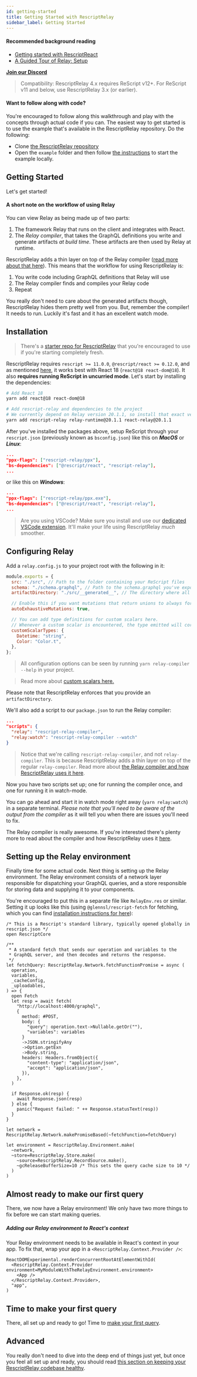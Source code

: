 ```yaml
---
id: getting-started
title: Getting Started with RescriptRelay
sidebar_label: Getting Started
---
```


#### Recommended background reading

- [Getting started with RescriptReact](https://rescript-lang.org/docs/react/latest/introduction)
- [A Guided Tour of Relay: Setup](https://relay.dev/docs/guided-tour/)

[**Join our Discord**](https://discord.gg/wzj4EN8XDc)

> Compatibility: RescriptRelay 4.x requires ReScript v12+. For ReScript v11 and below, use RescriptRelay 3.x (or earlier).

#### Want to follow along with code?

You're encouraged to follow along this walkthrough and play with the concepts through actual code if you can. The easiest way to get started is to use the example that's available in the RescriptRelay repository. Do the following:

- Clone [the RescriptRelay repository](https://github.com/zth/rescript-relay)
- Open the `example` folder and then follow [the instructions](https://github.com/zth/rescript-relay/blob/master/example/README.md) to start the example locally.

## Getting Started

Let's get started!

#### A short note on the workflow of using Relay

You can view Relay as being made up of two parts:

1. The framework Relay that runs on the client and integrates with React.
2. The _Relay compiler_, that takes the GraphQL definitions you write and generate artifacts _at build time_. These artifacts are then used by Relay at runtime.

RescriptRelay adds a thin layer on top of the Relay compiler ([read more about that here](the-compiler)). This means that the workflow for using RescriptRelay is:

1. You write code including GraphQL definitions that Relay will use
2. The Relay compiler finds and compiles your Relay code
3. Repeat

You really don't need to care about the generated artifacts though, RescriptRelay hides them pretty well from you. But, remember the compiler! It needs to run. Luckily it's fast and it has an excellent watch mode.

## Installation

> There's a [starter repo for RescriptRelay](https://github.com/zth/rescript-relay-starter) that you're encouraged to use if you're starting completely fresh.

RescriptRelay requires `rescript >= 11.0.0`, `@rescript/react >= 0.12.0`, and as mentioned [here](#concurrent-mode-is-encouraged), it works best with React 18 (`react@18 react-dom@18`). It also **requires running ReScript in uncurried mode**. Let's start by installing the dependencies:

```bash title="Terminal"
# Add React 18
yarn add react@18 react-dom@18

# Add rescript-relay and dependencies to the project
# We currently depend on Relay version 20.1.1, so install that exact version
yarn add rescript-relay relay-runtime@20.1.1 react-relay@20.1.1
```

After you've installed the packages above, setup ReScript through your `rescript.json` (previously known as `bsconfig.json`) like this on _**MacOS**_ or _**Linux**_:

```json title="rescript.json"
...
"ppx-flags": ["rescript-relay/ppx"],
"bs-dependencies": ["@rescript/react", "rescript-relay"],
...
```

or like this on _**Windows**_:

```json title="rescript.json"
...
"ppx-flags": ["rescript-relay/ppx.exe"],
"bs-dependencies": ["@rescript/react", "rescript-relay"],
...
```

> Are you using VSCode? Make sure you install and use our [dedicated VSCode extension](vscode-extension). It'll make your life using RescriptRelay _much_ smoother.

## Configuring Relay

Add a `relay.config.js` to your project root with the following in it:

```js title="relay.config.js"
module.exports = {
  src: "./src", // Path to the folder containing your ReScript files
  schema: "./schema.graphql", // Path to the schema.graphql you've exported from your API. Don't know what this is? It's a saved introspection of what your schema looks like. You can run `npx get-graphql-schema http://path/to/my/graphql/server > schema.graphql` in your root to generate it
  artifactDirectory: "./src/__generated__", // The directory where all generated files will be emitted

  // Enable this if you want mutations that return unions to always force selecting all union members. Read more in the docs on unions.
  autoExhaustiveMutations: true,

  // You can add type definitions for custom scalars here.
  // Whenever a custom scalar is encountered, the type emitted will correspond to the definition defined here. You can then deal with the type as needed when accessing the data.
  customScalarTypes: {
    Datetime: "string",
    Color: "Color.t",
  },
};
```

> All configuration options can be seen by running `yarn relay-compiler --help` in your project.

> Read more about [custom scalars here.](custom-scalars)

Please note that RescriptRelay enforces that you provide an `artifactDirectory`.

We'll also add a script to our `package.json` to run the Relay compiler:

```json title="package.json"
...
"scripts": {
  "relay": "rescript-relay-compiler",
  "relay:watch": "rescript-relay-compiler --watch"
}
```

> Notice that we're calling `rescript-relay-compiler`, and not `relay-compiler`. This is because RescriptRelay adds a thin layer on top of the regular `relay-compiler`. Read more about [the Relay compiler and how RescriptRelay uses it here](the-compiler).

Now you have two scripts set up; one for running the compiler once, and one for running it in watch-mode.

You can go ahead and start it in watch mode right away (`yarn relay:watch`) in a separate terminal. _Please note that you'll need to be aware of the output from the compiler_ as it will tell you when there are issues you'll need to fix.

The Relay compiler is really awesome. If you're interested there's plenty more to read about the compiler and how RescriptRelay uses it [here](the-compiler).

## Setting up the Relay environment

Finally time for some actual code. Next thing is setting up the Relay environment. The Relay environment consists of a network layer responsible for dispatching your GraphQL queries, and a store responsible for storing data and supplying it to your components.

You're encouraged to put this in a separate file like `RelayEnv.res` or similar. Setting it up looks like this (using `@glennsl/rescript-fetch` for fetching, which you can find [installation instructions for here](https://github.com/glennsl/rescript-fetch)):

```rescript title="RelayEnv.res"
/* This is a Rescript's standard library, typically opened globally in rescript.json */
open RescriptCore

/**
 * A standard fetch that sends our operation and variables to the
 * GraphQL server, and then decodes and returns the response.
 */
let fetchQuery: RescriptRelay.Network.fetchFunctionPromise = async (
  operation,
  variables,
  _cacheConfig,
  _uploadables,
) => {
  open Fetch
  let resp = await fetch(
    "http://localhost:4000/graphql",
    {
      method: #POST,
      body: {
        "query": operation.text->Nullable.getOr(""),
        "variables": variables
      }
      ->JSON.stringifyAny
      ->Option.getExn
      ->Body.string,
      headers: Headers.fromObject({
        "content-type": "application/json",
        "accept": "application/json",
      }),
    },
  )

  if Response.ok(resp) {
    await Response.json(resp)
  } else {
    panic("Request failed: " ++ Response.statusText(resp))
  }
}

let network = RescriptRelay.Network.makePromiseBased(~fetchFunction=fetchQuery)

let environment = RescriptRelay.Environment.make(
  ~network,
  ~store=RescriptRelay.Store.make(
    ~source=RescriptRelay.RecordSource.make(),
    ~gcReleaseBufferSize=10 /* This sets the query cache size to 10 */
  )
)
```

## Almost ready to make our first query

There, we now have a Relay environment! We only have two more things to fix before we can start making queries.

##### Adding our Relay environment to React's context

Your Relay environment needs to be available in React's context in your app. To fix that, wrap your app in a `<RescriptRelay.Context.Provider />`:

```rescript title="Index.res"
ReactDOMExperimental.renderConcurrentRootAtElementWithId(
  <RescriptRelay.Context.Provider environment=MyModuleWithTheRelayEnvironment.environment>
    <App />
  </RescriptRelay.Context.Provider>,
  "app",
)

```

## Time to make your first query

There, all set up and ready to go! Time to [make your first query](making-queries).

## Advanced

You really don't need to dive into the deep end of things just yet, but once you feel all set up and ready, you should read [this section on keeping your RescriptRelay codebase healthy](codebase-health-considerations).
